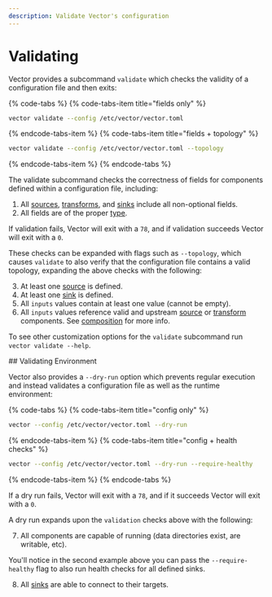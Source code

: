 ```yaml
---
description: Validate Vector's configuration
---
```


# Validating

Vector provides a subcommand `validate` which checks the validity of a
configuration file and then exits:

{% code-tabs %}
{% code-tabs-item title="fields only" %}
```bash
vector validate --config /etc/vector/vector.toml
```
{% endcode-tabs-item %}
{% code-tabs-item title="fields + topology" %}
```bash
vector validate --config /etc/vector/vector.toml --topology
```
{% endcode-tabs-item %}
{% endcode-tabs %}

The validate subcommand checks the correctness of fields for components defined
within a configuration file, including:

1. All [sources][docs.sources], [transforms][docs.transforms], and
[sinks][docs.sinks] include all non-optional fields.
2. All fields are of the proper [type][docs.configuration#value-types].

If validation fails, Vector will exit with a `78`, and if validation succeeds
Vector will exit with a `0`.

These checks can be expanded with flags such as `--topology`, which causes
`validate` to also verify that the configuration file contains a valid topology,
expanding the above checks with the following:

3. At least one [source][docs.sources] is defined.
4. At least one [sink][docs.sinks] is defined.
5. All `inputs` values contain at least one value (cannot be empty).
6. All `inputs` values reference valid and upstream [source][docs.sources] or
[transform][docs.transforms] components. See
[composition][docs.configuration#composition] for more info.

To see other customization options for the `validate` subcommand run
`vector validate --help`.

## Validating Environment

Vector also provides a `--dry-run` option which prevents regular execution and
instead validates a configuration file as well as the runtime environment:

{% code-tabs %}
{% code-tabs-item title="config only" %}
```bash
vector --config /etc/vector/vector.toml --dry-run
```
{% endcode-tabs-item %}
{% code-tabs-item title="config + health checks" %}
```bash
vector --config /etc/vector/vector.toml --dry-run --require-healthy
```
{% endcode-tabs-item %}
{% endcode-tabs %}

If a dry run fails, Vector will exit with a `78`, and if it succeeds Vector
will exit with a `0`.

A dry run expands upon the `validation` checks above with the following:

7. All components are capable of running (data directories exist, are writable,
etc).

You'll notice in the second example above you can pass the `--require-healthy`
flag to also run health checks for all defined sinks.

8. All [sinks][docs.sinks] are able to connect to their targets.

[docs.configuration#composition]: ../../usage/configuration#composition
[docs.configuration#value-types]: ../../usage/configuration#value-types
[docs.sinks]: ../../usage/configuration/sinks
[docs.sources]: ../../usage/configuration/sources
[docs.transforms]: ../../usage/configuration/transforms
